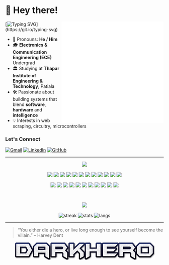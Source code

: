# 👋 Hey there!

<div align="center">
  <img src="/github-metrics.svg" align="right" width="325" />
</div>

[![Typing SVG](https://readme-typing-svg.demolab.com?font=Fira+Code&size=24&duration=3500&pause=1000&color=1DF70C&center=true&vCenter=true&multiline=true&width=435&lines=I'm+Aditya+a.k.a.+DarkHero!)](https://git.io/typing-svg)

 - 🤠 Pronouns: **He / Him**
 - 🎓 **Electronics & Communication Engineering (ECE)** Undergrad
 - 🏛️ Studying at **Thapar Institute of Engineering & Technology**, Patiala
 - 🛠️ Passionate about building systems that blend **software**, **hardware** and **intelligence**
 - 💡 Interests in web scraping, circuitry, microcontrollers

### Let's Connect
[![Gmail](https://img.shields.io/badge/Gmail-D14836?style=for-the-badge&logo=gmail&logoColor=white)](mailto:adityasaini2004@gmail.com)
[![LinkedIn](https://img.shields.io/badge/LinkedIn-0077B5?style=for-the-badge&logo=linkedin&logoColor=white)](https://www.linkedin.com/in/aditya-saini-009a81257/)
[![GitHub](https://img.shields.io/badge/GitHub-181717?style=for-the-badge&logo=github&logoColor=white)](https://github.com/LeLuke007)

---

<p align="center">
  <img src="https://readme-typing-svg.demolab.com?font=Segoe+UI&size=29&duration=2000&pause=1000&color=FFFFFF&center=true&vCenter=true&multiline=true&repeat=false&width=435&lines=Technologies" />
</p>

<!-- ![Python](https://img.shields.io/badge/Python-3776AB?style=for-the-badge&logo=python&logoColor=white)
![C++](https://img.shields.io/badge/C++-00599C?style=for-the-badge&logo=c%2B%2B&logoColor=white)
![TensorFlow](https://img.shields.io/badge/TensorFlow-FF6F00?style=for-the-badge&logo=TensorFlow&logoColor=white) -->
                    
<p align="center">
  <img src="https://cdn.jsdelivr.net/gh/devicons/devicon/icons/python/python-original.svg" width="50"/>
  <img src="https://cdn.jsdelivr.net/gh/devicons/devicon@latest/icons/c/c-original.svg" width="50" />
  <img src="https://cdn.jsdelivr.net/gh/devicons/devicon/icons/cplusplus/cplusplus-original.svg" width="50"/>
  <img src="https://cdn.jsdelivr.net/gh/devicons/devicon@latest/icons/html5/html5-original.svg" width="50"/>
  <img src="https://cdn.jsdelivr.net/gh/devicons/devicon@latest/icons/css3/css3-original.svg" width="50"/>
  <img src="https://cdn.jsdelivr.net/gh/devicons/devicon@latest/icons/jupyter/jupyter-original.svg" width="50"/>
  <img src="https://cdn.jsdelivr.net/gh/devicons/devicon/icons/arduino/arduino-original.svg" width="50"/>
  <img src="https://cdn.jsdelivr.net/gh/devicons/devicon@latest/icons/matlab/matlab-original.svg" width="50"/>
  <img src="https://cdn.jsdelivr.net/gh/devicons/devicon@latest/icons/mongodb/mongodb-original.svg" width="50"/>
  <img src="https://cdn.jsdelivr.net/gh/devicons/devicon@latest/icons/mysql/mysql-original.svg" width="50"/>
  <img src="https://cdn.jsdelivr.net/gh/devicons/devicon@latest/icons/cloudflareworkers/cloudflareworkers-original.svg" width="50"/>
  <img src="https://cdn.jsdelivr.net/gh/devicons/devicon@latest/icons/linux/linux-original.svg" width="50"/>
</p>
<p align="center">
  <img src="https://cdn.jsdelivr.net/gh/devicons/devicon@latest/icons/opencv/opencv-original.svg" width="50"/>
  <img src="https://cdn.jsdelivr.net/gh/devicons/devicon@latest/icons/flask/flask-original.svg" width="50"/>
  <img src="https://cdn.jsdelivr.net/gh/devicons/devicon/icons/tensorflow/tensorflow-original.svg" width="50"/>
  <img src="https://cdn.jsdelivr.net/gh/devicons/devicon@latest/icons/numpy/numpy-original.svg" width="50"/>
  <img src="https://cdn.jsdelivr.net/gh/devicons/devicon@latest/icons/pandas/pandas-original.svg" width="50"/>
  <img src="https://cdn.jsdelivr.net/gh/devicons/devicon@latest/icons/streamlit/streamlit-original.svg" width="50"/>
  <img src="https://cdn.jsdelivr.net/gh/devicons/devicon/icons/docker/docker-original.svg" width="50"/>
  <img src="https://cdn.jsdelivr.net/gh/devicons/devicon/icons/git/git-original.svg" width="50"/>
<!--   <img src="https://cdn.jsdelivr.net/gh/devicons/devicon@latest/icons/github/github-original.svg" width="50"/> -->
  <img src="https://cdn.jsdelivr.net/gh/devicons/devicon@latest/icons/vscode/vscode-original.svg" width="50"/>
  <img src="https://cdn.jsdelivr.net/gh/devicons/devicon@latest/icons/canva/canva-original.svg" width="50"/>
  <img src="https://cdn.jsdelivr.net/gh/devicons/devicon@latest/icons/latex/latex-original.svg" width="50"/>
<!--   <a href="https://skillicons.dev">
    <img src="https://skillicons.dev/icons?i=cs" />
  </a> -->
</p>

<br>

<p align="center">
  <img src="https://readme-typing-svg.demolab.com?font=Segoe+UI&size=29&duration=2000&pause=1000&color=FFFFFF&center=true&vCenter=true&multiline=true&repeat=false&width=435&lines=Stats" />
</p>

<p align="center">
  <img src="https://github-readme-streak-stats.herokuapp.com/?user=LeLuke007&theme=tokyonight&hide_border=true&hide_longest_streak=true" alt="streak" style="display:inline-block;" />
  <img src="https://github-readme-stats.vercel.app/api?username=LeLuke007&show_icons=true&theme=tokyonight&hide_border=true" alt="stats"/>
  <img src="https://github-readme-stats.vercel.app/api/top-langs/?username=LeLuke007&size_weight=0.5&count_weight=0.5&theme=tokyonight&hide_border=true" alt="langs" style="display:inline-block;"/>
</p>

<!-- <img src="https://github-readme-stats.vercel.app/api?username=LeLuke007&show_icons=true&theme=tokyonight&hide_border=true" alt="stats"/> -->

---

> “You either die a hero, or live long enough to see yourself become the villain.” – Harvey Dent

<p align="center">
<img src="Images/DarkHero.png" width=450>
</p>

<!-- > “Dread it. Run from it. Destiny arrives all the same.” – Thanos  -->

<!--  
**LeLuke007/LeLuke007** is a ✨ _special_ ✨ repository because its `README.md` (this file) appears on your GitHub profile.

Here are some ideas to get you started:

- 🔭 I’m currently working on ...
- 🌱 I’m currently learning ...
- 👯 I’m looking to collaborate on ...
- 🤔 I’m looking for help with ...
- 💬 Ask me about ...
- 📫 How to reach me: ...
- 😄 Pronouns: ...
- ⚡ Fun fact: ...
-->
